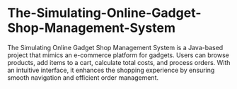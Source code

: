 # The-Simulating-Online-Gadget-Shop-Management-System
The Simulating Online Gadget Shop Management System is a Java-based project that mimics an e-commerce platform for gadgets. Users can browse products, add items to a cart, calculate total costs, and process orders. With an intuitive interface, it enhances the shopping experience by ensuring smooth navigation and efficient order management.
